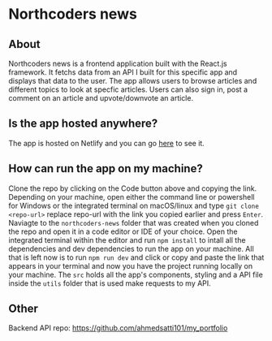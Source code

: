 # Northcoders news

## About
Northcoders news is a frontend application built with the React.js framework. It fetchs data from an API I built for this specific app and displays that data to the user. The app allows users to browse articles and different topics to look at specfic articles. Users can also sign in, post a comment on an article and upvote/downvote an article.

## Is the app hosted anywhere?
The app is hosted on Netlify and you can go [here](https://react-northcoders-news.netlify.app/) to see it.

## How can run the app on my machine?
Clone the repo by clicking on the Code button above and copying the link. Depending on your machine, open either the command line or powershell for Windows or the integrated terminal on macOS/linux and type `git clone <repo-url>` replace repo-url with the link you copied earlier and press `Enter`. Naviagte to the `northcoders-news` folder that was created when you cloned the repo and open it in a code editor or IDE of your choice. Open the integrated terminal within the editor and run `npm install` to intall all the dependencies and dev dependencies to run the app on your machine. All that is left now is to run `npm run dev` and click or copy and paste the link that appears in your terminal and now you have the project running locally on your machine. The `src` holds all the app's components, styling and a API file inside the `utils` folder that is used make requests to my API.

## Other
Backend API repo: https://github.com/ahmedsatti101/my_portfolio
